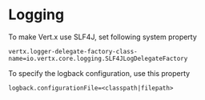 Logging
===

To make Vert.x use SLF4J, set following system property

    vertx.logger-delegate-factory-class-name=io.vertx.core.logging.SLF4JLogDelegateFactory

To specify the logback configuration, use this property

    logback.configurationFile=<classpath|filepath>